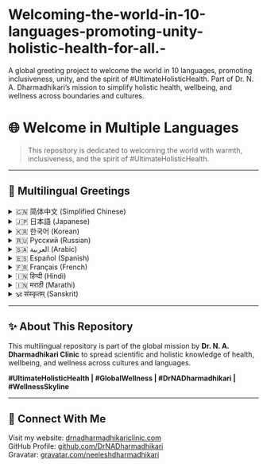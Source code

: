 # Welcoming-the-world-in-10-languages-promoting-unity-holistic-health-for-all.-
A global greeting project to welcome the world in 10 languages, promoting inclusiveness, unity, and the spirit of #UltimateHolisticHealth. Part of Dr. N. A. Dharmadhikari’s mission to simplify holistic health, wellbeing, and wellness across boundaries and cultures.
# 🌐 Welcome in Multiple Languages

> This repository is dedicated to welcoming the world with warmth, inclusiveness, and the spirit of #UltimateHolisticHealth.

---

## 📜 Multilingual Greetings

<details>
<summary>🇨🇳 简体中文 (Simplified Chinese)</summary>
本项目致力于为全球人民提供简洁而全面的健康信息与协作平台。
</details>

<details>
<summary>🇯🇵 日本語 (Japanese)</summary>
このプロジェクトは、全世界の人々に健康と福祉に関する簡潔な知識と協力の場を提供します。
</details>

<details>
<summary>🇰🇷 한국어 (Korean)</summary>
이 프로젝트는 전 세계 사람들에게 건강과 복지에 대한 명확한 정보를 제공합니다.
</details>

<details>
<summary>🇷🇺 Русский (Russian)</summary>
Добро пожаловать! Этот проект создан для здоровья и благополучия людей во всем мире.
</details>

<details>
<summary>🇸🇦 العربية (Arabic)</summary>
هذا المشروع مخصص لصحة ورفاهية الناس في جميع أنحاء العالم.
</details>

<details>
<summary>🇪🇸 Español (Spanish)</summary>
Este proyecto está dedicado a la salud y el bienestar de todas las personas del mundo.
</details>

<details>
<summary>🇫🇷 Français (French)</summary>
Ce projet est dédié à la santé et au bien-être des personnes du monde entier.
</details>

<details>
<summary>🇮🇳 हिन्दी (Hindi)</summary>
यह परियोजना दुनिया भर के लोगों के स्वास्थ्य और कल्याण को समर्पित है।
</details>

<details>
<summary>🇮🇳 मराठी (Marathi)</summary>
हा प्रकल्प जगभरातील लोकांच्या आरोग्यासाठी व कल्याणासाठी समर्पित आहे.
</details>

<details>
<summary>🕉 संस्कृतम् (Sanskrit)</summary>
अयं प्रकल्पः समस्तस्य लोकस्य आरोग्याय च कल्याणाय समर्पितः अस्ति।
</details>

---

## ✨ About This Repository

This multilingual repository is part of the global mission by **Dr. N. A. Dharmadhikari Clinic** to spread scientific and holistic knowledge of health, wellbeing, and wellness across cultures and languages.

**#UltimateHolisticHealth | #GlobalWellness | #DrNADharmadhikari | 
#WellnessSkyline**

---

## 📌 Connect With Me

Visit my website: [drnadharmadhikariclinic.com](https://drnadharmadhikariclinic.com)  
GitHub Profile: [github.com/DrNADharmadhikari](https://github.com/DrNADharmadhikari)  
Gravatar: [gravatar.com/neeleshdharmadhikari](https://gravatar.com/neeleshdharmadhikari)
